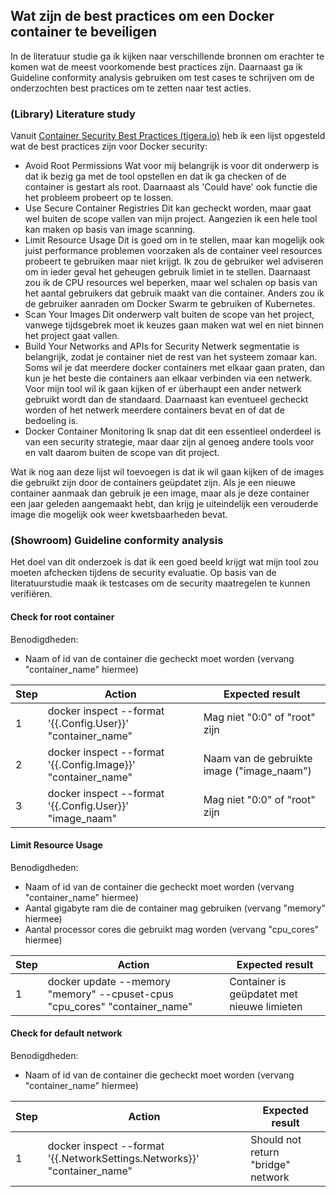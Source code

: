 ## Wat zijn de best practices om een Docker container te beveiligen
In de literatuur studie ga ik kijken naar verschillende bronnen om erachter te komen wat de meest voorkomende best practices zijn. Daarnaast ga ik Guideline conformity analysis gebruiken om test cases te schrijven om de onderzochten best practices om te zetten naar test acties.
### (Library) Literature study
Vanuit [Container Security Best Practices (tigera.io)] heb ik een lijst opgesteld wat de best practices zijn voor Docker security:
- Avoid Root Permissions
Wat voor mij belangrijk is voor dit onderwerp is dat ik bezig ga met de tool opstellen en dat ik ga checken of de container is gestart als root. Daarnaast als 'Could have' ook functie die het probleem probeert op te lossen. 
- Use Secure Container Registries
Dit kan gecheckt worden, maar gaat wel buiten de scope vallen van mijn project. Aangezien ik een hele tool kan maken op basis van image scanning.
- Limit Resource Usage
Dit is goed om in te stellen, maar kan mogelijk ook juist performance problemen voorzaken als de container veel resources probeert te gebruiken maar niet krijgt. Ik zou de gebruiker wel adviseren om in ieder geval het geheugen gebruik limiet in te stellen. Daarnaast zou ik de CPU resources wel beperken, maar wel schalen op basis van het aantal gebruikers dat gebruik maakt van die container. Anders zou ik de gebruiker aanraden om Docker Swarm te gebruiken of Kubernetes.
- Scan Your Images
Dit onderwerp valt buiten de scope van het project, vanwege tijdsgebrek moet ik keuzes gaan maken wat wel en niet binnen het project gaat vallen.
- Build Your Networks and APIs for Security
Netwerk segmentatie is belangrijk, zodat je container niet de rest van het systeem zomaar kan. Soms wil je dat meerdere docker containers met elkaar gaan praten, dan kun je het beste die containers aan elkaar verbinden via een netwerk. Voor mijn tool wil ik gaan kijken of er überhaupt een ander netwerk gebruikt wordt dan de standaard. Daarnaast kan eventueel gecheckt worden of het netwerk meerdere containers bevat en of dat de bedoeling is.
- Docker Container Monitoring
Ik snap dat dit een essentieel onderdeel is van een security strategie, maar daar zijn al genoeg andere tools voor en valt daarom buiten de scope van dit project.

Wat ik nog aan deze lijst wil toevoegen is dat ik wil gaan kijken of de images die gebruikt zijn door de containers geüpdatet zijn. Als je een nieuwe container aanmaak dan gebruik je een image, maar als je deze container een jaar geleden aangemaakt hebt, dan krijg je uiteindelijk een verouderde image die mogelijk ook weer kwetsbaarheden bevat.

[Container Security Best Practices (tigera.io)]: https://www.tigera.io/learn/guides/container-security-best-practices/docker-security/#6-Docker-Container-Security-Best-Practices
[Docker Security Best Practices (docs.docker.com)]: https://docs.docker.com/develop/security-best-practices/#choose-the-right-base-image

### (Showroom) Guideline conformity analysis
Het doel van dit onderzoek is dat ik een goed beeld krijgt wat mijn tool zou moeten afchecken tijdens de security evaluatie. Op basis van de literatuurstudie maak ik testcases om de security maatregelen te kunnen verifiëren. 
#### Check for root container
Benodigdheden:
- Naam of id van de container die gecheckt moet worden (vervang "container_name" hiermee)

| Step | Action                                                         | Expected result                              |
| ---- | -------------------------------------------------------------- | -------------------------------------------- |
| 1    | docker inspect --format '{{.Config.User}}' "container_name"  | Mag niet "0:0" of "root" zijn                |
| 2    | docker inspect --format '{{.Config.Image}}' "container_name" | Naam van de gebruikte image ("image_naam") |
| 3    | docker inspect --format '{{.Config.User}}' "image_naam"      | Mag niet "0:0" of "root" zijn                |

#### Limit Resource Usage
Benodigdheden: 
- Naam of id van de container die gecheckt moet worden (vervang "container_name" hiermee)
- Aantal gigabyte ram die de container mag gebruiken (vervang "memory" hiermee)
- Aantal processor cores die gebruikt mag worden (vervang "cpu_cores" hiermee)

| Step | Action                                                                     | Expected result                           |
| ---- | -------------------------------------------------------------------------- | ----------------------------------------- |
| 1    | docker update --memory "memory" --cpuset-cpus "cpu_cores" "container_name" | Container is geüpdatet met nieuwe limieten |

#### Check for default network
Benodigdheden:
- Naam of id van de container die gecheckt moet worden (vervang "container_name" hiermee)

| Step | Action                                                                   | Expected result                    |
| ---- | ------------------------------------------------------------------------ | ---------------------------------- |
| 1    | docker inspect --format '{{.NetworkSettings.Networks}}' "container_name" | Should not return "bridge" network |

